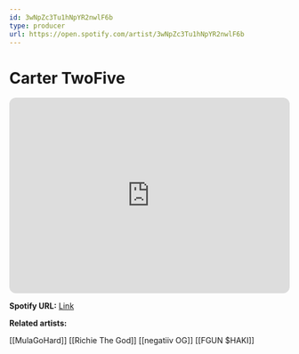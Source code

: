 ```yaml
---
id: 3wNpZc3Tu1hNpYR2nwlF6b
type: producer
url: https://open.spotify.com/artist/3wNpZc3Tu1hNpYR2nwlF6b
---
```

# Carter TwoFive

<iframe style="border-radius:12px" src="https://open.spotify.com/embed/artist/3wNpZc3Tu1hNpYR2nwlF6b" width="100%" height="352" frameBorder="0" allowfullscreen="" allow="autoplay; clipboard-write; encrypted-media; fullscreen; picture-in-picture" loading="lazy"></iframe>

**Spotify URL:** [Link](https://open.spotify.com/artist/3wNpZc3Tu1hNpYR2nwlF6b)

**Related artists:**

[[MulaGoHard]]
[[Richie The God]]
[[negatiiv OG]]
[[FGUN $HAKI]]
